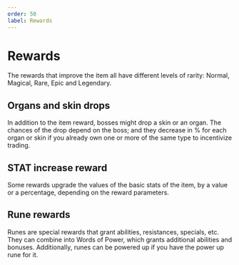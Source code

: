 ```yaml
---
order: 50
label: Rewards
---
```


# Rewards
The rewards that improve the item all have different levels of rarity: 
Normal, Magical, Rare, Epic and Legendary.

## Organs and skin drops
In addition to the item reward, bosses might drop a skin or an organ. The chances of the drop depend on the boss; and they decrease in % for each organ or skin if you already own one or more of the same type to incentivize trading.

## STAT increase reward
Some rewards upgrade the values of the basic stats of the item, by a value or a percentage, depending on the reward parameters.

## Rune rewards
Runes are special rewards that grant abilities, resistances, specials, etc. They can combine into Words of Power, which grants additional abilities and bonuses. Additionally, runes can be powered up if you have the power up rune for it.
